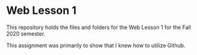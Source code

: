 # Web Lesson 1
This repository holds the files and folders for the Web Lesson 1 for the Fall 2020 semester.

This assignment was primarily to show that I knew how to utilize Github.